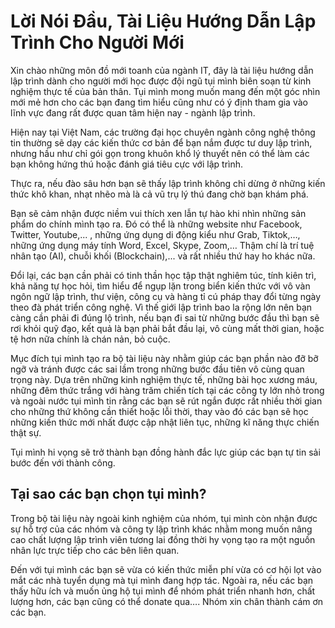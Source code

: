 # Lời Nói Đầu, Tài Liệu Hướng Dẫn Lập Trình Cho Người Mới
Xin chào những môn đồ mới toanh của ngành IT, đây là tài liệu hướng dẫn lập trình dành cho người mới học được đội ngũ tụi mình biên soạn từ kinh nghiệm thực tế của bản thân. Tụi mình mong muốn mang đến một góc nhìn mới mẻ hơn cho các bạn đang tìm hiểu cũng như có ý định tham gia vào lĩnh vực đang rất được quan tâm hiện nay - ngành lập trình.

Hiện nay tại Việt Nam, các trường đại học chuyên ngành công nghệ thông tin thường sẽ dạy các kiến thức cơ bản để bạn nắm được tư duy lập trình, nhưng hầu như chỉ gói gọn trong khuôn khổ lý thuyết nên có thể làm các bạn không hứng thú hoặc đánh giá tiêu cực với lập trình. 

Thực ra, nếu đào sâu hơn bạn sẽ thấy lập trình không chỉ dừng ở những kiến thức khô khan, nhạt nhẽo mà là cả vũ trụ lý thú đang chờ bạn khám phá.

Bạn sẽ cảm nhận được niềm vui thích xen lẫn tự hào khi nhìn những sản phẩm do chính mình tạo ra. Đó có thể là những website như Facebook, Twitter, Youtube,... , những ứng dụng di động kiểu như Grab, Tiktok,…, những ứng dụng máy tính Word, Excel, Skype, Zoom,… Thậm chí là trí tuệ nhân tạo (AI), chuỗi khối (Blockchain),... và rất nhiều thứ hay ho khác nữa.

Đổi lại, các bạn cần phải có tinh thần học tập thật nghiêm túc, tính kiên trì, khả năng tự học hỏi, tìm hiểu để ngụp lặn trong biển kiến thức với vô vàn ngôn ngữ lập trình, thư viện, công cụ và hàng tỉ cú pháp thay đổi từng ngày theo đà phát triển công nghệ. 
Vì thế giới lập trình bao la rộng lớn nên bạn càng cần phải đi đúng lộ trình, nếu bạn đi sai từ những bước đầu thì bạn sẽ rơi khỏi quỹ đạo, kết quả là bạn phải bắt đầu lại, vô cùng mất thời gian, hoặc tệ hơn nữa chính là chán nản, bỏ cuộc.

Mục đích tụi mình tạo ra bộ tài liệu này nhằm giúp các bạn phần nào đỡ bỡ ngỡ và tránh được các sai lầm trong những bước đầu tiên vô cùng quan trọng này. Dựa trên những kinh nghiệm thực tế, những bài học xương máu, những đêm thức trắng với hàng trăm chiến tích tại các công ty lớn nhỏ trong và ngoài nước tụi mình tin rằng các bạn sẽ rút ngắn được rất nhiều thời gian cho những thứ không cần thiết hoặc lỗi thời, thay vào đó các bạn sẽ học những kiến thức mới nhất được cập nhật liên tục, những kĩ năng thực chiến thật sự. 

Tụi mình hi vọng sẽ trở thành bạn đồng hành đắc lực giúp các bạn tự tin sải bước đến với thành công.

## Tại sao các bạn chọn tụi mình?
Trong bộ tài liệu này ngoài kinh nghiệm của nhóm, tụi mình còn nhận được sự hỗ trợ của các nhóm và công ty lập trình khác nhằm mong muốn nâng cao chất lượng lập trình viên tương lai đồng thời hy vọng tạo ra một nguồn nhân lực trực tiếp cho các bên liên quan.

Đến với tụi mình các bạn sẽ vừa có kiến thức miễn phí vừa có cơ hội lọt vào mắt các nhà tuyển dụng mà tụi mình đang hợp tác. Ngoài ra, nếu các bạn thấy hữu ích và muốn ủng hộ tụi mình để nhóm phát triển nhanh hơn, chất lượng hơn, các bạn cũng có thể donate qua….
Nhóm xin chân thành cám ơn các bạn.
